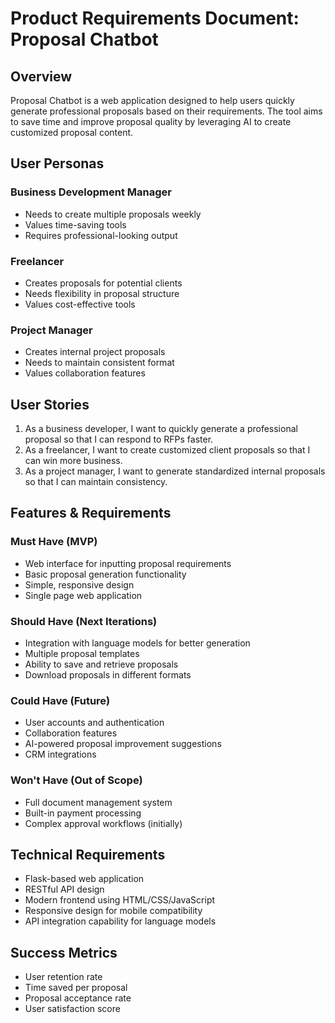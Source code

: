 # Product Requirements Document: Proposal Chatbot

## Overview
Proposal Chatbot is a web application designed to help users quickly generate professional proposals based on their requirements. The tool aims to save time and improve proposal quality by leveraging AI to create customized proposal content.

## User Personas

### Business Development Manager
- Needs to create multiple proposals weekly
- Values time-saving tools
- Requires professional-looking output

### Freelancer
- Creates proposals for potential clients
- Needs flexibility in proposal structure
- Values cost-effective tools

### Project Manager
- Creates internal project proposals
- Needs to maintain consistent format
- Values collaboration features

## User Stories

1. As a business developer, I want to quickly generate a professional proposal so that I can respond to RFPs faster.
2. As a freelancer, I want to create customized client proposals so that I can win more business.
3. As a project manager, I want to generate standardized internal proposals so that I can maintain consistency.

## Features & Requirements

### Must Have (MVP)
- Web interface for inputting proposal requirements
- Basic proposal generation functionality
- Simple, responsive design
- Single page web application

### Should Have (Next Iterations)
- Integration with language models for better generation
- Multiple proposal templates
- Ability to save and retrieve proposals
- Download proposals in different formats

### Could Have (Future)
- User accounts and authentication
- Collaboration features
- AI-powered proposal improvement suggestions
- CRM integrations

### Won't Have (Out of Scope)
- Full document management system
- Built-in payment processing
- Complex approval workflows (initially)

## Technical Requirements
- Flask-based web application
- RESTful API design
- Modern frontend using HTML/CSS/JavaScript
- Responsive design for mobile compatibility
- API integration capability for language models

## Success Metrics
- User retention rate
- Time saved per proposal
- Proposal acceptance rate
- User satisfaction score 